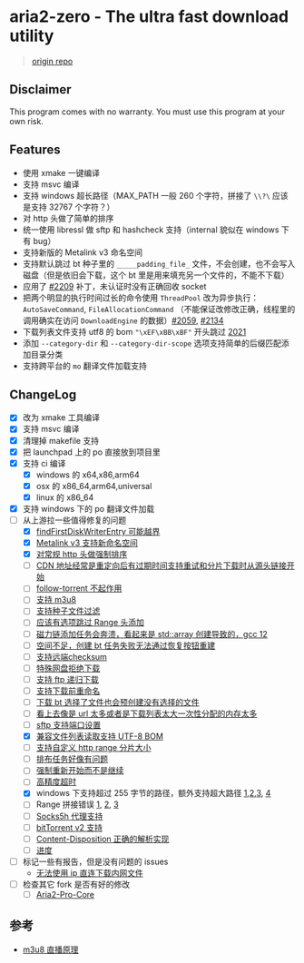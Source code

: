 # aria2-zero - The ultra fast download utility

> [origin repo](https://github.com/aria2/aria2)

## Disclaimer

This program comes with no warranty.
You must use this program at your own risk.


## Features

- 使用 xmake 一键编译
- 支持 msvc 编译
- 支持 windows 超长路径（MAX_PATH 一般 260 个字符，拼接了 `\\?\` 应该是支持 32767 个字符？）
- 对 http 头做了简单的排序
- 统一使用 libressl 做 sftp 和 hashcheck 支持（internal 貌似在 windows 下有 bug）
- 支持新版的 Metalink v3 命名空间
- 支持默认跳过 bt 种子里的 `_____padding_file_` 文件，不会创建，也不会写入磁盘（但是依旧会下载，这个 bt 里是用来填充另一个文件的，不能不下载）
- 应用了 [#2209](https://github.com/aria2/aria2/pull/2209) 补丁，未认证时没有正确回收 socket
- 把两个明显的执行时间过长的命令使用 `ThreadPool` 改为异步执行：`AutoSaveCommand`, `FileAllocationCommand` （不能保证改修改正确，线程里的调用确实在访问 `DownloadEngine` 的数据）[#2059](https://github.com/aria2/aria2/issues/2059), [#2134](https://github.com/aria2/aria2/issues/2134)
- 下载列表文件支持 utf8 的 bom `"\xEF\xBB\xBF"` 开头跳过 [2021](https://github.com/aria2/aria2/issues/2021)
- 添加 `--category-dir` 和 `--category-dir-scope` 选项支持简单的后缀匹配添加目录分类
- 支持跨平台的 `mo` 翻译文件加载支持

## ChangeLog

- [x] 改为 xmake 工具编译
- [x] 支持 msvc 编译
- [x] 清理掉 makefile 支持
- [x] 把 launchpad 上的 po 直接放到项目里
- [x] 支持 ci 编译
    + [x] windows 的 x64,x86,arm64
    + [x] osx 的 x86_64,arm64,universal
    + [x] linux 的 x86_64
- [x] 支持 windows 下的 po 翻译文件加载
- [ ] 从上游拉一些值得修复的问题
    + [x] [findFirstDiskWriterEntry 可能越界](https://github.com/aria2/aria2/issues/2216)
    + [x] [Metalink v3 支持新命名空间](https://github.com/aria2/aria2/issues/2267)
    + [x] [对常规 http 头做强制排序](https://github.com/aria2/aria2/issues/2272)
    + [ ] [CDN 地址经常是重定向后有过期时间支持重试和分片下载时从源头链接开始](https://github.com/aria2/aria2/issues/2197)
    + [ ] [follow-torrent 不起作用](https://github.com/aria2/aria2/issues/2196)
    + [ ] [支持 m3u8](https://github.com/aria2/aria2/issues/2164)
    + [ ] [支持种子文件过滤](https://github.com/aria2/aria2/issues/843)
    + [ ] [应该有选项跳过 Range 头添加](https://github.com/aria2/aria2/issues/2051)
    + [ ] [磁力链添加任务会奔溃，看起来是 std::array 创建导致的，gcc 12](https://github.com/aria2/aria2/issues/2064)
    + [ ] [空间不足，创建 bt 任务失败无法通过恢复按钮重建](https://github.com/aria2/aria2/issues/2043)
    + [ ] [支持远端checksum](https://github.com/aria2/aria2/issues/2076)
    + [ ] [特殊网盘拒绝下载](https://github.com/aria2/aria2/issues/2042)
    + [ ] [支持 ftp 递归下载](https://github.com/aria2/aria2/issues/2036)
    + [ ] [支持下载前重命名](https://github.com/aria2/aria2/issues/2034)
    + [ ] [下载 bt 选择了文件也会预创建没有选择的文件](https://github.com/aria2/aria2/issues/2032)
    + [ ] [看上去像是 url 太多或者是下载列表太大一次性分配的内存太多](https://github.com/aria2/aria2/issues/2025)
    + [ ] [sftp 支持端口设置](https://github.com/aria2/aria2/issues/2022)
    + [x] [兼容文件列表读取支持 UTF-8 BOM](https://github.com/aria2/aria2/issues/2021)
    + [ ] [支持自定义 http range 分片大小](https://github.com/aria2/aria2/issues/2017)
    + [ ] [排布任务好像有问题](https://github.com/aria2/aria2/issues/2012)
    + [ ] [强制重新开始而不是继续](https://github.com/aria2/aria2/issues/2010)
    + [ ] [高精度超时](https://github.com/aria2/aria2/issues/2002)
    + [x] windows 下支持超过 255 字节的路径，额外支持超大路径 [1](https://github.com/aria2/aria2/issues/1997),[2](https://github.com/aria2/aria2/issues/1981),[3](https://github.com/aria2/aria2/issues/1070), [4](https://github.com/imfile-io/imfile-desktop/issues/56)
    + [ ] Range 拼接错误 [1](https://github.com/aria2/aria2/issues/1971), [2](https://github.com/aria2/aria2/issues/1344#issuecomment-1570701152), [3](https://github.com/aria2/aria2/pull/1587)
    + [ ] [Socks5h 代理支持](https://github.com/aria2/aria2/issues/1830)
    + [ ] [bitTorrent v2 支持](https://github.com/aria2/aria2/issues/1685)
    + [ ] [Content-Disposition 正确的解析实现](https://github.com/aria2/aria2/issues/1118)
    + [ ] [进度](https://github.com/aria2/aria2/issues?page=17&q=is%3Aissue+is%3Aopen)
- [ ] 标记一些有报告，但是没有问题的 issues
    - [无法使用 ip 直连下载内网文件](https://github.com/aria2/aria2/issues/2049)
- [ ] 检查其它 fork 是否有好的修改
    - [ ] [Aria2-Pro-Core](https://github.com/P3TERX/Aria2-Pro-Core)

## 参考

- [m3u8 直播原理](https://simonzhangcn.github.io/blog-src/dist/live/#%E4%B8%BB%E6%B5%81%E7%9B%B4%E6%92%AD%E5%8D%8F%E8%AE%AE)
